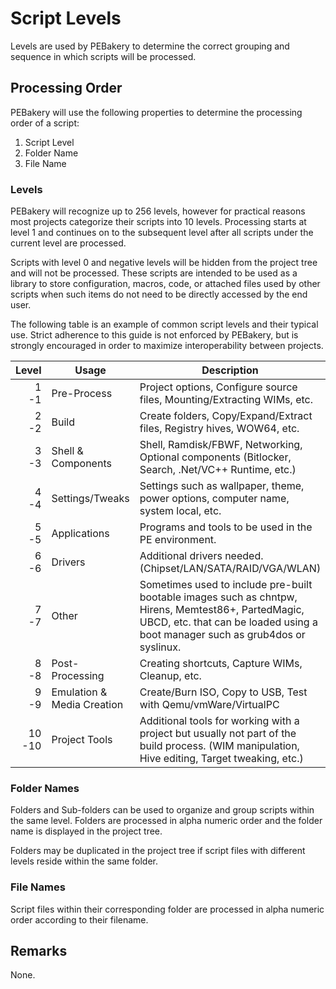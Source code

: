 # Script Levels

Levels are used by PEBakery to determine the correct grouping and sequence in which scripts will be processed.

## Processing Order

PEBakery will use the following properties to determine the processing order of a script:

1. Script Level
1. Folder Name
1. File Name

### Levels

PEBakery will recognize up to 256 levels, however for practical reasons most projects categorize their scripts into 10 levels. Processing starts at level 1 and continues on to the subsequent level after all scripts under the current level are processed.

Scripts with level 0 and negative levels will be hidden from the project tree and will not be processed. These scripts are intended to be used as a library to store configuration, macros, code, or attached files used by other scripts when such items do not need to be directly accessed by the end user.

The following table is an example of common script levels and their typical use. Strict adherence to this guide is not enforced by PEBakery, but is strongly encouraged in order to maximize interoperability between projects.

| Level | Usage | Description |
| ---: | --- | --- |
| 1<br/>-1 | Pre-Process | Project options, Configure source files, Mounting/Extracting WIMs, etc.  |
| 2<br/>-2 | Build | Create folders, Copy/Expand/Extract files, Registry hives, WOW64, etc. |
| 3<br/>-3 | Shell & Components | Shell, Ramdisk/FBWF, Networking, Optional components (Bitlocker, Search, .Net/VC++ Runtime, etc.) |
| 4<br/>-4 | Settings/Tweaks | Settings such as wallpaper, theme, power options, computer name, system local, etc. |
| 5<br/>-5 | Applications | Programs and tools to be used in the PE environment. |
| 6<br/>-6 | Drivers | Additional drivers needed. (Chipset/LAN/SATA/RAID/VGA/WLAN) |
| 7<br/>-7 | Other | Sometimes used to include pre-built bootable images such as chntpw, Hirens, Memtest86+, PartedMagic, UBCD, etc. that can be loaded using a boot manager such as grub4dos or syslinux. |
| 8<br/>-8 | Post-Processing | Creating shortcuts, Capture WIMs, Cleanup, etc. |
| 9<br/>-9 | Emulation & Media Creation | Create/Burn ISO, Copy to USB, Test with Qemu/vmWare/VirtualPC |
| 10<br/>-10 | Project Tools | Additional tools for working with a project but usually not part of the build process. (WIM manipulation, Hive editing, Target tweaking, etc.) 

### Folder Names

Folders and Sub-folders can be used to organize and group scripts within the same level. Folders are processed in alpha numeric order and the folder name is displayed in the project tree.

Folders may be duplicated in the project tree if script files with different levels reside within the same folder.

### File Names

Script files within their corresponding folder are processed in alpha numeric order according to their filename.

## Remarks

None.